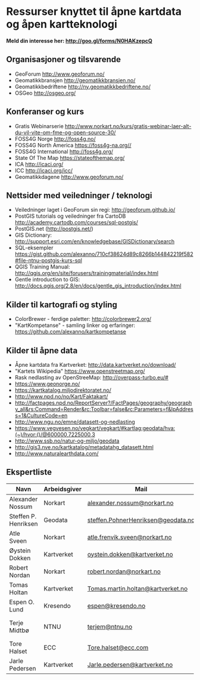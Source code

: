 # Ressurser knyttet til åpne kartdata og åpen kartteknologi

**Meld din interesse her: http://goo.gl/forms/N0HAKzepcQ**

## Organisasjoner og tilsvarende
* GeoForum http://www.geoforum.no/
* Geomatikkbransjen http://geomatikkbransjen.no/
* Geomatikkbedriftene http://ny.geomatikkbedriftene.no/
* OSGeo http://osgeo.org/

## Konferanser og kurs
* Gratis Webinarserie http://www.norkart.no/kurs/gratis-webinar-laer-alt-du-vil-vite-om-fme-og-open-source-30/
* FOSS4G Norge http://foss4g.no/
* FOSS4G North America https://foss4g-na.org//
* FOSS4G International http://foss4g.org/
* State Of The Map https://stateofthemap.org/
* ICA http://icaci.org/
* ICC http://icaci.org/icc/
* Geomatikkdagene http://www.geoforum.no/

## Nettsider med veiledninger / teknologi
* Veiledninger laget i GeoForum sin regi: http://geoforum.github.io/
* PostGIS tutorials og veiledninger fra CartoDB http://academy.cartodb.com/courses/sql-postgis/
* PostGIS.net (http://postgis.net/)
* GIS Dictionary: http://support.esri.com/en/knowledgebase/GISDictionary/search
* SQL-eksempler https://gist.github.com/alexanno/710cf38624d89c8266b144842219f582#file-ntnu-postgis-kurs-sql
* QGIS Training Manual: http://qgis.org/en/site/forusers/trainingmaterial/index.html
* Gentle introduction to GIS: http://docs.qgis.org/2.8/en/docs/gentle_gis_introduction/index.html

## Kilder til kartografi og styling
* ColorBrewer - ferdige paletter: http://colorbrewer2.org/
* "KartKompetanse" - samling linker og erfaringer: https://github.com/alexanno/kartkompetanse

## Kilder til åpne data
* Åpne kartdata fra Kartverket: http://data.kartverket.no/download/
* "Kartets Wikipedia" https://www.openstreetmap.org/
* Rask nedlasting av OpenStreeMap: http://overpass-turbo.eu/#
* https://www.geonorge.no/
* https://kartkatalog.miljodirektoratet.no/
* http://www.npd.no/no/Kart/Faktakart/
 * http://factpages.npd.no/ReportServer?/FactPages/geography/geography_all&rs:Command=Render&rc:Toolbar=false&rc:Parameters=f&IpAddress=1&CultureCode=en
* http://www.ngu.no/emne/datasett-og-nedlasting
* https://www.vegvesen.no/vegkart/vegkart/#kartlag:geodata/hva:(~)/hvor:()/@600000,7225000,3
* http://www.ssb.no/natur-og-miljo/geodata
* http://gis3.nve.no/kartkatalog/metadatahg_datasett.html
* http://www.naturalearthdata.com/

## Ekspertliste
| Navn                    | Arbeidsgiver        | Mail                                | Svarer på
|-------------------------|---------------------|-------------------------------------|-------------------------------
| Alexander Nossum	      | Norkart	            | alexander.nossum@norkart.no	        | Programvare og kartdata
| Steffen P. Henriksen    | Geodata	            | steffen.PohnerHenriksen@geodata.no  | Programvare
| Atle Sveen              | Norkart	            | atle.frenvik.sveen@norkart.no	      | Programvare, data, hacking
| Øystein Dokken	        | Kartverket	        | oystein.dokken@kartverket.no	      | Kartdata
| Robert Nordan	          | Norkart	            | robert.nordan@norkart.no	          | Maptime
| Tomas Holtan	          | Kartverket	        | Tomas.martin.holtan@kartverket.no	  | Programvare og kartdata
| Espen O. Lund	          | Kresendo            | espen@kresendo.no	                  | Openstreetmap, apper, data
| Terje Midtbø	          | NTNU	              | terjem@ntnu.no	                    | Utdanning, visualisering, akademisk
| Tore Halset	            | ECC	                | Tore.halset@ecc.com	                | Sjøkart, hacking
| Jarle Pedersen          | Kartverket          | Jarle.pedersen@kartverket.no        | Hacking, dataflyt
